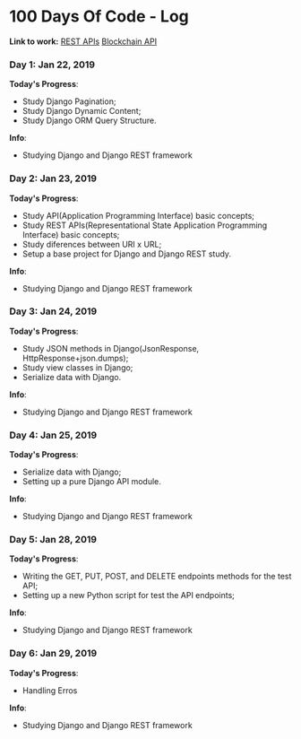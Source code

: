 # 100 Days Of Code - Log

**Link to work:**
[REST APIs](https://github.com/silva-matheus/blockchain)
[Blockchain API](https://github.com/silva-matheus/blockchain)

### Day 1: Jan 22, 2019

**Today's Progress**:
- Study Django Pagination;
- Study Django Dynamic Content;
- Study Django ORM Query Structure.

**Info**:
- Studying Django and Django REST framework

### Day 2: Jan 23, 2019

**Today's Progress**:
- Study API(Application Programming Interface) basic concepts;
- Study REST APIs(Representational State Application Programming Interface) basic concepts;
- Study diferences between URI x URL;
- Setup a base project for Django and Django REST study.

**Info**:
- Studying Django and Django REST framework

### Day 3: Jan 24, 2019

**Today's Progress**:
- Study JSON methods in Django(JsonResponse, HttpResponse+json.dumps);
- Study view classes in Django;
- Serialize data with Django.


**Info**:
- Studying Django and Django REST framework


### Day 4: Jan 25, 2019

**Today's Progress**:
- Serialize data with Django;
- Setting up a pure Django API module.


**Info**:
- Studying Django and Django REST framework

### Day 5: Jan 28, 2019

**Today's Progress**:
- Writing the GET, PUT, POST, and DELETE endpoints methods for the test API;
- Setting up a new Python script for test the API endpoints;


**Info**:
- Studying Django and Django REST framework


### Day 6: Jan 29, 2019

**Today's Progress**:
- Handling Erros

**Info**:
- Studying Django and Django REST framework